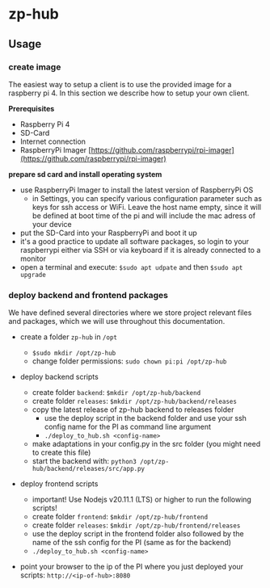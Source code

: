 # zp-hub

## Usage

### create image

The easiest way to setup a client is to use the provided image for a raspberry pi 4. In this section we describe how to setup your own client.

**Prerequisites**

- Raspberry Pi 4
- SD-Card
- Internet connection
- RaspberryPi Imager [https://github.com/raspberrypi/rpi-imager](https://github.com/raspberrypi/rpi-imager)

**prepare sd card and install operating system**

- use RaspberryPi Imager to install the latest version of RaspberryPi OS
  - in Settings, you can specify various configuration parameter such as keys for ssh access or WiFi. Leave the host name empty, since it will be defined at boot time of the pi and will include the mac adress of your device
- put the SD-Card into your RaspberryPi and boot it up
- it's a good practice to update all software packages, so login to your raspberrypi either via SSH or via keyboard if it is already connected to a monitor
- open a terminal and execute: `$sudo apt udpate` and then `$sudo apt upgrade`

### deploy backend and frontend packages

We have defined several directories where we store project relevant files and packages, which we will use throughout this documentation.

- create a folder `zp-hub` in `/opt`
  - `$sudo mkdir /opt/zp-hub`
  - change folder permissions: `sudo chown pi:pi /opt/zp-hub`
- deploy backend scripts
  - create folder `backend`: `$mkdir /opt/zp-hub/backend`
  - create folder `releases`: `$mkdir /opt/zp-hub/backend/releases`
  - copy the latest release of zp-hub backend to releases folder
    - use the deploy script in the backend folder and use your ssh config name for the PI as command line argument
    - `./deploy_to_hub.sh <config-name>`
  - make adaptations in your config.py in the src folder (you might need to create this file)
  - start the backend with: `python3 /opt/zp-hub/backend/releases/src/app.py`
- deploy frontend scripts
  - important! Use Nodejs v20.11.1 (LTS) or higher to run the following scripts!
  - create folder `frontend`: `$mkdir /opt/zp-hub/frontend`
  - create folder `releases`: `$mkdir /opt/zp-hub/frontend/releases`
  - use the deploy script in the frontend folder also followed by the name of the ssh config for the PI (same as for the backend)
  - `./deploy_to_hub.sh <config-name>`

- point your browser to the ip of the PI where you just deployed your scripts: `http://<ip-of-hub>:8080`
